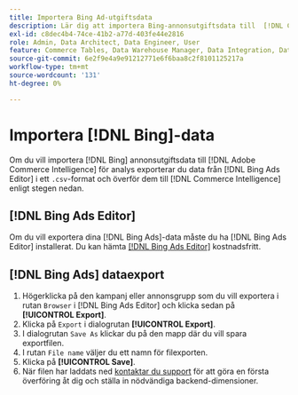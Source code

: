 ```yaml
---
title: Importera Bing Ad-utgiftsdata
description: Lär dig att importera Bing-annonsutgiftsdata till  [!DNL Commerce Intelligence]  för analys.
exl-id: c8dec4b4-74ce-41b2-a77d-403fe44e2816
role: Admin, Data Architect, Data Engineer, User
feature: Commerce Tables, Data Warehouse Manager, Data Integration, Data Import/Export
source-git-commit: 6e2f9e4a9e91212771e6f6baa8c2f8101125217a
workflow-type: tm+mt
source-wordcount: '131'
ht-degree: 0%

---
```


# Importera [!DNL Bing]-data

Om du vill importera [!DNL Bing] annonsutgiftsdata till [!DNL Adobe Commerce Intelligence] för analys exporterar du data från [!DNL Bing Ads Editor] i ett `.csv`-format och överför dem till [!DNL Commerce Intelligence] enligt stegen nedan.

## [!DNL Bing Ads Editor]

Om du vill exportera dina [!DNL Bing Ads]-data måste du ha [!DNL Bing Ads Editor] installerat. Du kan hämta [[!DNL Bing Ads Editor]](https://about.ads.microsoft.com/en-us/solutions/tools/editor) kostnadsfritt.

## [!DNL Bing Ads] dataexport

1. Högerklicka på den kampanj eller annonsgrupp som du vill exportera i rutan `Browser` i [!DNL Bing Ads Editor] och klicka sedan på **[!UICONTROL Export]**.
1. Klicka på `Export` i dialogrutan **[!UICONTROL Export]**.
1. I dialogrutan `Save As` klickar du på den mapp där du vill spara exportfilen.
1. I rutan `File name` väljer du ett namn för filexporten.
1. Klicka på **[!UICONTROL Save]**.
1. När filen har laddats ned [kontaktar du support](https://experienceleague.adobe.com/docs/commerce-knowledge-base/kb/troubleshooting/miscellaneous/mbi-service-policies.html) för att göra en första överföring åt dig och ställa in nödvändiga backend-dimensioner.
